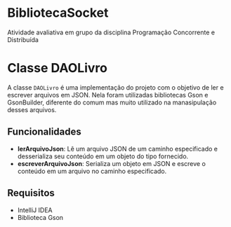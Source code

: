 # BibliotecaSocket
Atividade avaliativa em grupo da disciplina Programação Concorrente e Distribuída

# Classe DAOLivro

A classe `DAOLivro` é uma implementação do projeto com o objetivo de ler e escrever arquivos em JSON. Nela foram utilizadas bibliotecas Gson e GsonBuilder, diferente do comum mas muito utilizado na manasipulação desses arquivos. 

## Funcionalidades

- **lerArquivoJson**: Lê um arquivo JSON de um caminho especificado e desserializa seu conteúdo em um objeto do tipo fornecido.
- **escreverArquivoJson**: Serializa um objeto em JSON e escreve o conteúdo em um arquivo no caminho especificado.

## Requisitos

- IntelliJ IDEA
- Biblioteca Gson
  
  
